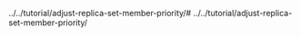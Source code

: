 ../../tutorial/adjust-replica-set-member-priority/# ../../tutorial/adjust-replica-set-member-priority/